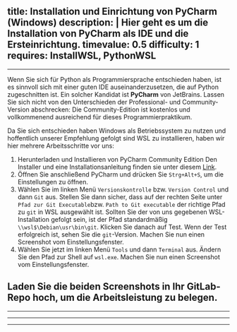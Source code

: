 title: Installation und Einrichtung von PyCharm (Windows)
description: |
  Hier geht es um die Installation von PyCharm als IDE und die Ersteinrichtung.
timevalue: 0.5
difficulty: 1
requires: InstallWSL, PythonWSL
---
---

Wenn Sie sich für Python als Programmiersprache entschieden haben, ist es sinnvoll sich mit einer guten IDE auseinanderzusetzen, die auf Python zugeschnitten ist.
Ein solcher Kandidat ist **PyCharm** von JetBrains.
Lassen Sie sich nicht von den Unterschieden der Professional- und Community-Version abschrecken: Die Community-Edition ist kostenlos und vollkommenend ausreichend für dieses Programmierpraktikum.

Da Sie sich entschieden haben Windows als Betriebssystem zu nutzen und hoffentlich unserer Empfehlung gefolgt sind WSL zu installieren, haben wir hier mehrere Arbeitsschritte vor uns: 

1. Herunterladen und Installieren von PyCharm Community Edition
   Den Installer und eine Installationsanleitung finden sie unter diesem [Link](https://www.jetbrains.com/de-de/pycharm/download/#section=windows).
2. Öffnen Sie anschließend PyCharm und drücken Sie `Strg+Alt+S`, um die Einstellungen zu öffnen.
3. Wählen Sie im linken Menü `Versionskontrolle` bzw. `Version Control` und dann `Git` aus. Stellen Sie dann sicher, dass auf der rechten Seite unter `Pfad zur Git Executable`bzw. `Path to Git executable` der richtige Pfad zu `git` in WSL ausgewählt ist. Sollten Sie der von uns gegebenen WSL-Installation gefolgt sein, ist der Pfad standardmäßig `\\wsl$\Debian\usr\bin\git`. Klicken Sie danach auf Test. Wenn der Test erfolgreich ist, sehen Sie die `git`-Version. Machen Sie nun einen Screenshot vom Einstellungsfenster.
4. Wählen Sie jetzt im linken Menü `Tools` und dann `Terminal` aus. Ändern Sie den Pfad zur Shell auf `wsl.exe`. Machen Sie nun einen Screenshot vom Einstellungsfenster.

Laden Sie die beiden Screenshots in Ihr GitLab-Repo hoch, um die Arbeitsleistung zu belegen.
---
---

---
---